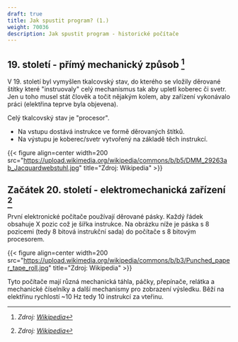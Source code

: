 ```yaml
---
draft: true
title: Jak spustit program? (1.)
weight: 70036
description: Jak spustit program - historické počítače
---
```


## 19. století - přímý mechanický způsob [^t]

V 19. století byl vymyšlen tkalcovský stav, do kterého se vložily děrované štítky které "instruovaly" celý mechanismus tak aby upletl koberec či svetr. Jen u toho musel stát člověk a točit nějakým kolem, aby zařízení vykonávalo práci (elektřina teprve byla objevena).

Celý tkalcovský stav je "procesor".

- Na vstupu dostává instrukce ve formě děrovaných štítků.
- Na výstupu je koberec/svetr vytvořený na základě těch instrukcí.

{{< figure align=center width=200 src="https://upload.wikimedia.org/wikipedia/commons/b/b5/DMM_29263ab_Jacquardwebstuhl.jpg" title="Zdroj: Wikipedia" >}}

## Začátek 20. století - elektromechanická zařízení [^t]

První elektronické počítače používají děrované pásky. Každý řádek obsahuje X pozic což je šířka instrukce. Na obrázku níže je páska s 8 pozicemi (tedy 8 bitová instrukční sada) do počítače s 8 bitovým procesorem.

{{< figure align=center width=200 src="https://upload.wikimedia.org/wikipedia/commons/b/b3/Punched_paper_tape_roll.jpg" title="Zdroj: Wikipedia" >}}

Tyto počítače mají různá mechanická táhla, páčky, přepínače, relátka a mechanické číselníky a další mechanismy pro zobrazení výsledku. Běží na elektřinu rychlostí ~10 Hz tedy 10 instrukcí za vteřinu.

[^t]: *Zdroj: [Wikipedia](https://en.wikipedia.org/wiki/History_of_computing_hardware)*